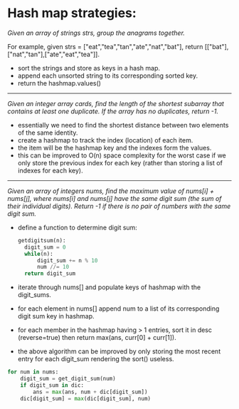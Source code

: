 # Hash map strategies:

*Given an array of strings strs, group the anagrams together.*

For example, given strs = ["eat","tea","tan","ate","nat","bat"], return [["bat"],["nat","tan"],["ate","eat","tea"]].

- sort the strings and store as keys in a hash map.
- append each unsorted string to its corresponding sorted key.
- return the hashmap.values()
---
*Given an integer array cards, find the length of the shortest subarray that contains at least one duplicate. If the array has no duplicates, return -1.*

- essentially we need to find the shortest distance between two elements of the same identity.
- create a hashmap to track the index (location) of each item.
- the item will be the hashmap key and the indexes form the values.
- this can be improved to O(n) space complexity for the worst case if we only store the previous
index for each key (rather than storing a list of indexes for each key).
---

*Given an array of integers nums, find the maximum value of nums[i] + nums[j], where nums[i] and nums[j] have the same digit sum (the sum of their individual digits). Return -1 if there is no pair of numbers with the same digit sum.*

- define a function to determine digit sum:
  ```py
  getdigitsum(n):
    digit_sum = 0
    while(n):
        digit_sum += n % 10
        num //= 10
    return digit_sum
  ```

- iterate through nums[] and populate keys of hashmap
with the digit_sums.
- for each element in nums[] append num to a list of 
its corresponding digit sum key in hashmap.
- for each member in the hashmap having > 1 entries,
sort it in desc (reverse=true) then
return max(ans, curr[0] + curr[1]).
- the above algorithm can be improved by only storing
the most recent entry for each digit_sum rendering the
sort() useless.
```py
for num in nums:
    digit_sum = get_digit_sum(num)
    if digit_sum in dic:
        ans = max(ans, num + dic[digit_sum])
    dic[digit_sum] = max(dic[digit_sum], num)
```